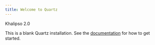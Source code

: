 ```yaml
---
title: Welcome to Quartz
---
```

Khalipso 2.0

This is a blank Quartz installation.
See the [documentation](https://quartz.jzhao.xyz) for how to get started.

